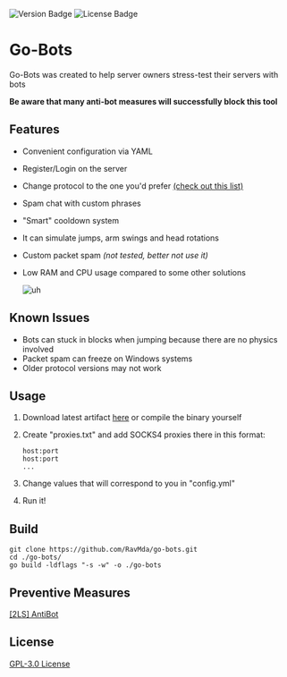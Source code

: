 ![Version Badge](https://img.shields.io/badge/version-v1.0-brightgreen)
![License Badge](https://img.shields.io/badge/license-GPL--3.0-orange)

# Go-Bots

Go-Bots was created to help server owners stress-test their servers with bots

**Be aware that many anti-bot measures will successfully block this tool**


## Features
- Convenient configuration via YAML
- Register/Login on the server
- Change protocol to the one you'd prefer [(check out this list)](https://wiki.vg/Protocol_version_numbers)
- Spam chat with custom phrases
- "Smart" cooldown system
- It can simulate jumps, arm swings and head rotations
- Custom packet spam *(not tested, better not use it)*
- Low RAM and CPU usage compared to some other solutions

  ![uh](https://cdn.discordapp.com/attachments/744430106067599362/815245304345133076/ezgif-5-e19a83f1263e.gif)
## Known Issues
- Bots can stuck in blocks when jumping because there are no physics involved
- Packet spam can freeze on Windows systems
- Older protocol versions may not work

## Usage

1. Download latest artifact [here](https://github.com/RavMda/go-bots/actions) or compile the binary yourself

1. Create "proxies.txt" and add SOCKS4 proxies there in this format:
    ```
   host:port
   host:port
   ...
   ```


3. Change values that will correspond to you in "config.yml"
4. Run it!


## Build


```
git clone https://github.com/RavMda/go-bots.git
cd ./go-bots/
go build -ldflags "-s -w" -o ./go-bots
```

## Preventive Measures
[[2LS] AntiBot](https://www.spigotmc.org/resources/2ls-antibot-the-ultimate-antibot-plugin.62847/)

## License
[GPL-3.0 License](https://choosealicense.com/licenses/gpl-3.0/)

